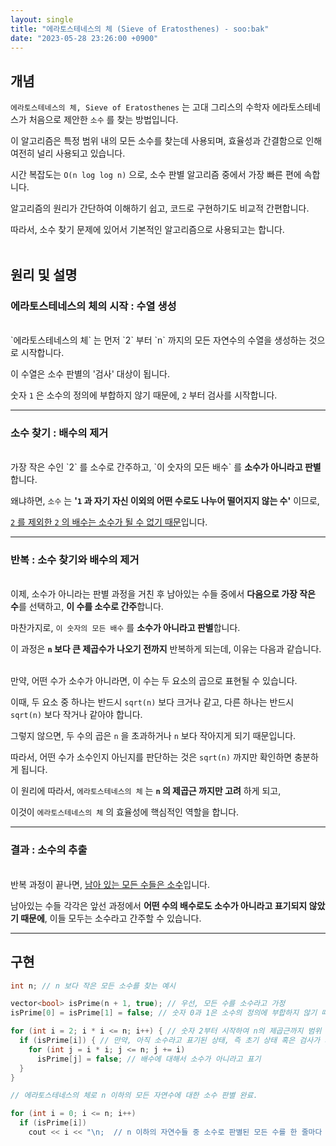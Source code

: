 ```yaml
---
layout: single
title: "에라토스테네스의 체 (Sieve of Eratosthenes) - soo:bak"
date: "2023-05-28 23:26:00 +0900"
---
```


## 개념
  `에라토스테네스의 체, Sieve of Eratosthenes` 는 고대 그리스의 수학자 에라토스테네스가 처음으로 제안한 `소수` 를 찾는 방법입니다. <br>

  이 알고리즘은 특정 범위 내의 모든 소수를 찾는데 사용되며, 효율성과 간결함으로 인해 여전히 널리 사용되고 있습니다. <br>

  시간 복잡도는 `O(n log log n)` 으로, 소수 판별 알고리즘 중에서 가장 빠른 편에 속합니다. <br>

  알고리즘의 원리가 간단하여 이해하기 쉽고, 코드로 구현하기도 비교적 간편합니다.<br>

  따라서, 소수 찾기 문제에 있어서 기본적인 알고리즘으로 사용되고는 합니다. <br>
<br>


## 원리 및 설명

### 에라토스테네스의 체의 시작 : 수열 생성
<br>
`에라토스테네스의 체` 는 먼저 `2` 부터 `n` 까지의 모든 자연수의 수열을 생성하는 것으로 시작합니다. <br>

이 수열은 소수 판별의 '검사' 대상이 됩니다. <br>

숫자 `1` 은 소수의 정의에 부합하지 않기 때문에, `2` 부터 검사를 시작합니다. <br>

---
### 소수 찾기 : 배수의 제거
<br>
가장 작은 수인 `2` 를 소수로 간주하고, `이 숫자의 모든 배수` 를 <b>소수가 아니라고 판별</b>합니다. <br>

왜냐하면, `소수` 는 <b>'`1` 과 자기 자신 이외의 어떤 수로도 나누어 떨어지지 않는 수'</b> 이므로,<br>

<u>`2` 를 제외한 `2` 의 배수는 소수가 될 수 없기 때문</u>입니다. <br>

---
### 반복 : 소수 찾기와 배수의 제거
<br>
이제, 소수가 아니라는 판별 과정을 거친 후 남아있는 수들 중에서 <b>다음으로 가장 작은 수</b>를 선택하고, <b>이 수를 소수로 간주</b>합니다. <br>

마찬가지로, `이 숫자의 모든 배수` 를 <b>소수가 아니라고 판별</b>합니다. <br>

이 과정은 <b>`n` 보다 큰 제곱수가 나오기 전까지</b> 반복하게 되는데, 이유는 다음과 같습니다. <br>

<br>
만약, 어떤 수가 소수가 아니라면, 이 수는 두 요소의 곱으로 표현될 수 있습니다. <br>

이때, 두 요소 중 하나는 반드시 `sqrt(n)` 보다 크거나 같고, 다른 하나는 반드시 `sqrt(n)` 보다 작거나 같아야 합니다. <br>

그렇지 않으면, 두 수의 곱은 `n` 을 초과하거나 `n` 보다 작아지게 되기 때문입니다. <br>

따라서, 어떤 수가 소수인지 아닌지를 판단하는 것은 `sqrt(n)` 까지만 확인하면 충분하게 됩니다. <br>

이 원리에 따라서, `에라토스테네스의 체` 는 <b>`n` 의 제곱근 까지만 고려</b> 하게 되고,<br>

이것이 `에라토스테네스의 체` 의 효율성에 핵심적인 역할을 합니다. <br>

---
### 결과 : 소수의 추출
<br>
반복 과정이 끝나면, <u>남아 있는 모든 수들은 소수</u>입니다.<br>

남아있는 수들 각각은 앞선 과정에서 <b>어떤 수의 배수로도 소수가 아니라고 표기되지 않았기 때문에</b>, 이들 모두는 소수라고 간주할 수 있습니다. <br>

---
## 구현

```c++
int n; // n 보다 작은 모든 소수를 찾는 예시

vector<bool> isPrime(n + 1, true); // 우선, 모든 수를 소수라고 가정
isPrime[0] = isPrime[1] = false; // 숫자 0과 1은 소수의 정의에 부합하지 않기 때문에 false 로 표기

for (int i = 2; i * i <= n; i++) { // 숫자 2부터 시작하여 n의 제곱근까지 범위 설정
  if (isPrime[i]) { // 만약, 아직 소수라고 표기된 상태, 즉 초기 상태 혹은 검사가 되지 않은 수인 경우
    for (int j = i * i; j <= n; j += i)
      isPrime[j] = false; // 배수에 대해서 소수가 아니라고 표기
  }
}

// 에라토스테네스의 체로 n 이하의 모든 자연수에 대한 소수 판별 완료.

for (int i = 0; i <= n; i++)
  if (isPrime[i])
    cout << i << "\n;  // n 이하의 자연수들 중 소수로 판별된 모든 수를 한 줄마다 출력

```
<br>
